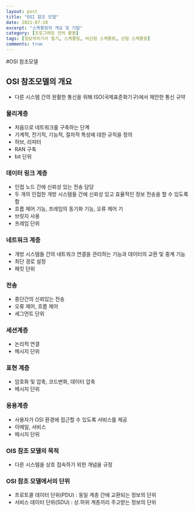 ```yaml
---
layout: post
title: "OSI 참조 모델"
date: 2021-07-28
excerpt: "스케줄링의 개요 및 기법"
category: [프로그래밍 언어 활용]
tags: [정보처리기사 필기, 스케줄링, 비선점 스케줄링, 선점 스케줄링]
comments: true
---
```


#OSI 참조모델

## OSI 참조모델의 개요
- 다른 시스템 간의 원활한 통신을 위해 ISO(국제표준화기구)에서 제안한 통신 규약
### 물리계층 
  - 처음으로 네트워크를 구축하는 단계
  - 기계적, 전기적, 기능적, 절차적 특성에 대한 규칙을 정의  
  - 허브, 리피터 
  - RAN 구축 
  - bit 단위

### 데이터 링크 계층
  - 인접 노드 간에 신뢰성 있는 전송 담당
  - 두 개의 인접한 개방 시스템들 간에 신뢰성 있고 효율적인 정보 전송을 할 수 있도록 함  
  - 흐름 제어 기능, 프레임의 동기화 기능, 오류 제어 기
  - 브릿지 사용
  - 프레임 단위

### 네트워크 계층
  - 개방 시스템들 간의 네트워크 연결을 관리하는 기능과 데이터의 교환 및 중계 기능
  - 최단 경로 설정 
  - 패킷 단위

### 전송
  - 종단간의 신뢰있는 전송
  - 오류 제어, 흐름 제어  
  - 세그먼트 단위

### 세션계층 
  - 논리적 연결 
  - 메시지 단위

### 표현 계층 
  - 암호화 및 압축, 코드변화, 데이터 압축
  - 메시지 단위

### 응용계층 
  - 사용자가 OSI 환경에 접근할 수 있도록 서비스를 제공
  - 이메일, 서비스 
  - 메시지 단위

### OIS 참조 모델의 목적
- 다른 시스템을 상호 접속하기 위한 개념을 규정

### OSI 참조 모델에서의 단위
- 프로토콜 데이터 단위(PDU) : 동일 계층 간에 교환되는 정보의 단위
- 서비스 데이터 단위(SDU) : 상.하위 계층끼리 주고받는 정보의 단위